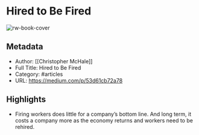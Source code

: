 # Hired to Be Fired

![rw-book-cover](https://readwise-assets.s3.amazonaws.com/static/images/article4.6bc1851654a0.png)

## Metadata
- Author: [[Christopher McHale]]
- Full Title: Hired to Be Fired
- Category: #articles
- URL: https://medium.com/p/53d61cb72a78

## Highlights
- Firing workers does little for a company’s bottom line. And long term, it costs a company more as the economy returns and workers need to be rehired.
